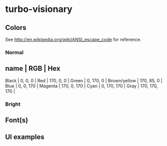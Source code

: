 # turbo-visionary

## Colors

See http://en.wikipedia.org/wiki/ANSI_escape_code for reference.

### Normal

name          | RGB | Hex
----------------
Black         | 0, 0, 0 |
Red           | 170, 0, 0 |
Green         | 0, 170, 0 |
Brown/yellow  | 170, 85, 0 |
Blue          | 0, 0, 170 |
Magenta       | 170, 0, 170 |
Cyan          | 0, 170, 170 |
Gray          | 170, 170, 170 |

### Bright

## Font(s)

## UI examples

